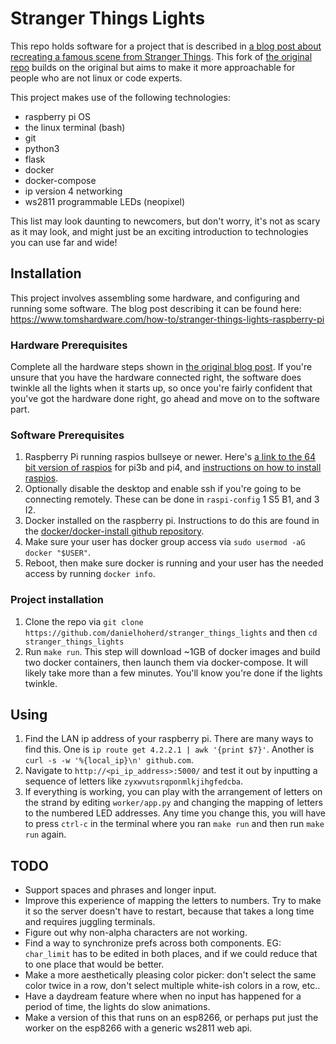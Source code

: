 # Stranger Things Lights

This repo holds software for a project that is described in [a blog post about recreating a famous scene from Stranger Things](https://www.tomshardware.com/how-to/stranger-things-lights-raspberry-pi). This fork of [the original repo](https://github.com/rydercalmdown/stranger_things_lights) builds on the original but aims to make it more approachable for people who are not linux or code experts.

This project makes use of the following technologies:

- raspberry pi OS
- the linux terminal (bash)
- git
- python3
- flask
- docker
- docker-compose
- ip version 4 networking
- ws2811 programmable LEDs (neopixel)

This list may look daunting to newcomers, but don't worry, it's not as scary as it may look, and might just be an exciting introduction to technologies you can use far and wide!

## Installation

This project involves assembling some hardware, and configuring and running some software. The blog post describing it can be found here: <https://www.tomshardware.com/how-to/stranger-things-lights-raspberry-pi>

### Hardware Prerequisites

Complete all the hardware steps shown in [the original blog post](https://www.tomshardware.com/how-to/stranger-things-lights-raspberry-pi). If you're unsure that you have the hardware connected right, the software does twinkle all the lights when it starts up, so once you're fairly confident that you've got the hardware done right, go ahead and move on to the software part.

### Software Prerequisites

1. Raspberry Pi running raspios bullseye or newer. Here's [a link to the 64 bit version of raspios](https://downloads.raspberrypi.org/raspios_arm64/images/) for pi3b and pi4, and [instructions on how to install raspios](https://www.raspberrypi.com/documentation/computers/getting-started.html#installing-the-operating-system).
2. Optionally disable the desktop and enable ssh if you're going to be connecting remotely. These can be done in `raspi-config` 1 S5 B1, and 3 I2.
3. Docker installed on the raspberry pi. Instructions to do this are found in the [docker/docker-install github repository](https://github.com/docker/docker-install).
4. Make sure your user has docker group access via `sudo usermod -aG docker "$USER"`.
5. Reboot, then make sure docker is running and your user has the needed access by running `docker info`.

### Project installation

1. Clone the repo via `git clone https://github.com/danielhoherd/stranger_things_lights` and then `cd stranger_things_lights`
2. Run `make run`. This step will download ~1GB of docker images and build two docker containers, then launch them via docker-compose. It will likely take more than a few minutes. You'll know you're done if the lights twinkle.

## Using

1. Find the LAN ip address of your raspberry pi. There are many ways to find this. One is `ip route get 4.2.2.1 | awk '{print $7}'`. Another is `curl -s -w '%{local_ip}\n' github.com`.
2. Navigate to `http://<pi_ip_address>:5000/` and test it out by inputting a sequence of letters like `zyxwvutsrqponmlkjihgfedcba`.
3. If everything is working, you can play with the arrangement of letters on the strand by editing `worker/app.py` and changing the mapping of letters to the numbered LED addresses. Any time you change this, you will have to press `ctrl-c` in the terminal where you ran `make run` and then run `make run` again.

## TODO

- Support spaces and phrases and longer input.
- Improve this experience of mapping the letters to numbers. Try to make it so the server doesn't have to restart, because that takes a long time and requires juggling terminals.
- Figure out why non-alpha characters are not working.
- Find a way to synchronize prefs across both components. EG: `char_limit` has to be edited in both places, and if we could reduce that to one place that would be better.
- Make a more aesthetically pleasing color picker: don't select the same color twice in a row, don't select multiple white-ish colors in a row, etc..
- Have a daydream feature where when no input has happened for a period of time, the lights do slow animations.
- Make a version of this that runs on an esp8266, or perhaps put just the worker on the esp8266 with a generic ws2811 web api.
